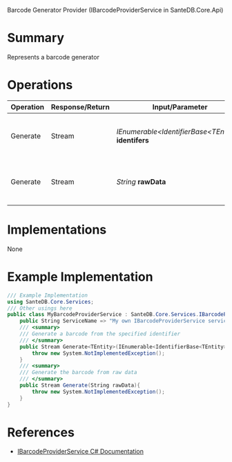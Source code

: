 Barcode Generator Provider (IBarcodeProviderService in SanteDB.Core.Api)

# Summary
Represents a barcode generator

# Operations

|Operation|Response/Return|Input/Parameter|Description|
|-|-|-|-|
|Generate|Stream|*IEnumerable&lt;IdentifierBase&lt;TEntity>>* **identifers**|Generate a barcode from the specified identifier|
|Generate|Stream|*String* **rawData**|Generate the barcode from raw data|

# Implementations

None

# Example Implementation
```csharp
/// Example Implementation
using SanteDB.Core.Services;
/// Other usings here
public class MyBarcodeProviderService : SanteDB.Core.Services.IBarcodeProviderService { 
	public String ServiceName => "My own IBarcodeProviderService service";
	/// <summary>
	/// Generate a barcode from the specified identifier
	/// </summary>
	public Stream Generate<TEntity>(IEnumerable<IdentifierBase<TEntity>> identifers){
		throw new System.NotImplementedException();
	}
	/// <summary>
	/// Generate the barcode from raw data
	/// </summary>
	public Stream Generate(String rawData){
		throw new System.NotImplementedException();
	}
}
```

# References

* [IBarcodeProviderService C# Documentation](http://santesuite.org/assets/doc/net/html/T_SanteDB_Core_Services_IBarcodeProviderService.htm)
